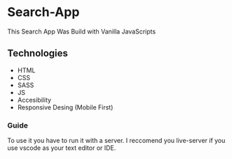 # Search-App

This Search App Was Build with Vanilla JavaScripts

## Technologies
- HTML
- CSS
- SASS
- JS
- Accesibility
- Responsive Desing (Mobile First)

### Guide

To use it you have to run it with a server. I reccomend you live-server if you use vscode as your text editor or IDE. 
